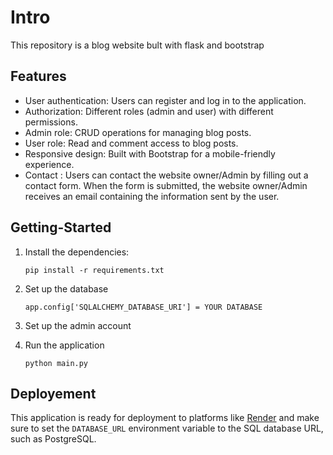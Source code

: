 # Intro

This repository is a blog website bult with flask and bootstrap

## Features
- User authentication: Users can register and log in to the application.
- Authorization: Different roles (admin and user) with different permissions.
- Admin role: CRUD operations for managing blog posts.
- User role: Read and comment access to blog posts.
- Responsive design: Built with Bootstrap for a mobile-friendly experience.
- Contact : Users can contact the website owner/Admin by filling out a contact form. When the form is submitted, the website owner/Admin receives an email containing the information sent by the user.


## Getting-Started
1. Install the dependencies:

    ```pip install -r requirements.txt```

2. Set up the database

    ```app.config['SQLALCHEMY_DATABASE_URI'] = YOUR DATABASE```

3. Set up the admin account

4. Run the application

    ```python main.py```

## Deployement
This application is ready for deployment to platforms like <a href="https://render.com/">Render</a> and make sure to set the `DATABASE_URL` environment variable to the SQL database URL, such as PostgreSQL.